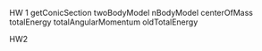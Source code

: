 HW 1
getConicSection
twoBodyModel
nBodyModel
centerOfMass
totalEnergy
totalAngularMomentum
oldTotalEnergy

HW2
